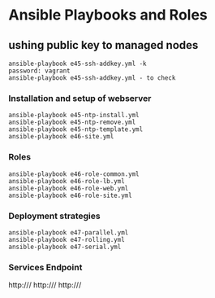 # Ansible Playbooks and Roles

## ushing public key to managed nodes

    ansible-playbook e45-ssh-addkey.yml -k
    password: vagrant
    ansible-playbook e45-ssh-addkey.yml - to check

### Installation and setup of webserver

    ansible-playbook e45-ntp-install.yml
    ansible-playbook e45-ntp-remove.yml
    ansible-playbook e45-ntp-template.yml
    ansible-playbook e46-site.yml

### Roles

    ansible-playbook e46-role-common.yml
    ansible-playbook e46-role-lb.yml
    ansible-playbook e46-role-web.yml
    ansible-playbook e46-role-site.yml

### Deployment strategies

    ansible-playbook e47-parallel.yml
    ansible-playbook e47-rolling.yml
    ansible-playbook e47-serial.yml

### Services Endpoint

http://<lb-ip>/
http://<web1>/
http://<web2>/